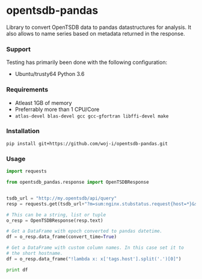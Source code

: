 opentsdb-pandas
============
Library to convert OpenTSDB data to pandas datastructures for analysis.  It also allows to name series based on metadata returned in the response.



### Support

Testing has primarily been done with the following configuration:

* Ubuntu/trusty64 Python 3.6


### Requirements

* Atleast 1GB of memory
* Preferrably more than 1 CPU/Core
* `atlas-devel blas-devel gcc gcc-gfortran libffi-devel make`
    
### Installation

    pip install git+https://github.com/woj-i/opentsdb-pandas.git

### Usage
    
```python
import requests

from opentsdb_pandas.response import OpenTSDBResponse


tsdb_url = "http://my.opentsdb/api/query"
resp = requests.get(tsdb_url+"?m=sum:nginx.stubstatus.request{host=*}&start=3m-ago")

# This can be a string, list or tuple
o_resp = OpenTSDBResponse(resp.text)

# Get a DataFrame with epoch converted to pandas datetime.   
df = o_resp.data_frame(convert_time=True)

# Get a DataFrame with custom column names. In this case set it to 
# the short hostname.
df = o_resp.data_frame("!lambda x: x['tags.host'].split('.')[0]")

print df
```
